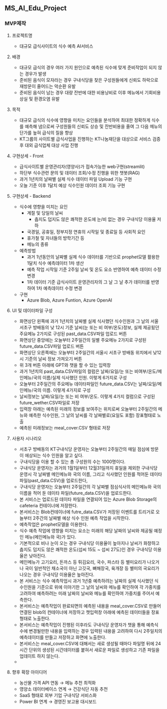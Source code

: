 ## MS_AI_Edu_Project
### MVP제작
 1. 프로젝트명
    * 대규모 급식사이트의 식수 예측 AI서비스

 2. 배경
    * 대규모 급식의 경우 여러 가지 원인으로 예측된 식수에 맞게 준비작업이 되지 않는 경우가 발생
    * 준비된 음식이 모자라는 경우 구내식당을 찾은 구성원들에게 신뢰도 하락으로 재방문이 줄어드는 악순환 유발
    * 준비된 음식이 남는 경우 대량 잔반에 대한 비용낭비로 이후 메뉴에서 기회비용 상실 및 환경오염 유발 

 4. 목적
    * 대규모 급식의 식수에 영향을 미치는 요인들을 분석하여 최대한 정확하게 식수를 예측해 냄으로써
     구성원들의 신뢰도 상승 및 잔반비용을 줄여 그 다음 메뉴의 단가를 높혀 급식의 질을 향상
    * KT그룹의 사이트별 급식사업을 진행하는 KT나눔재단을 대상으로 서비스 검증 후 대외 급식업체 대상 사업 진행  

 6. 구현상세 - Front
    * 급식사이트별 운영관리자(영양사)가 접속가능한  web구현(streamlit)
    * 하단부 식수관련 문의 및 데이터 조회/수정 진행을 위한 챗봇(RAG)
    * 과거 1년치의 날짜별 실제 식수 데이터 파일 Upload 기능 구현
    * 오늘 기준 이후 1달치 예상 식수인원 데이터 조회 기능 구현     
    
 6. 구현상세 - Backend
    * 식수에 영향을 미치는 요인
       - 계절 및 당일의 날씨
         - 춥지도 덥지도 않은 쾌적한 온도에 눈/비 없는 경우 구내식당 이용율 저하 
       - 국경일, 공휴일, 정부지정 연휴의 시작일 및 종료일 등 사회적 요인
       - 휴가철 및 자녀들의 방학기간 등
       - 메뉴의 종류
    * 예측방법
       - 과거 1년동안의 날짜별 실제 식수 데이터를 기반으로 prophet모델 활용한 1달치 식수 예측데이터 1차 생산
       - 예측 작업 시작일 기준 2주일 날씨 및 온도 요소 반영하여 예측 데이터 수정 변경
       - 1차 데이터 기준 급식사이트 운영관리자의 그 날 그 날 추가 데이터를 반영하여 1차 예측데이터 수정 변경
    * 구현
       - Azure Blob, Azure Funtion, Azure OpenAI

7. UI 및 데이터파일 구성
   * 화면상단 왼쪽에 과거 1년치의 날짜별 실제 식사했던 식수인원과 그 날의 서울 서초구 방배동의 낮 12시 기준 날씨(눈 또는 비 여부/온도)정보, 실제 제공됬던 주요메뉴 2가지로 구성된 past_data.CSV파일 업로드 버튼
   * 화면상단 중앙에는 오늘부터 2주일간의 일별 주요메뉴 2가지로 구성된  future_data.CSV파일 업로드 버튼
   * 화면상단 오른쪽에는 오늘부터 2주일간의 서울시 서초구 방배동 위치에서 낮12시 기준의 날씨 정보 가져오기 버튼
   * 위 3개 버튼 아래에 GPT와 챗을 할 수 있는 입력창
   * 과거 1년치의 past_data.CSV파일의 컬럼은 날짜/요일/눈 또는 비여부/온도/메인메뉴/국의 이름/실제 식사했던 인원. 이렇게 6가지로 구성
   * 오늘부터 2주일간의 주요메뉴 데이타파일인 future_data.CSV는 날짜/요일/메인메뉴/국의 이름. 이렇게 4가지로 구성
   * 날씨정보는 날짜/요일/눈 또는 비 여부/온도. 이렇게 4가지 컬럼으로 구성된 future_wether.CSV파일로 저장 
   * 입력창 아래는 예측된 미래의 정보를 보여주는 위치로써 오늘부터 2주일간의 메뉴와 예측한 식수인원, 그 날의 날씨를 각 날짜별로(요일도 포함) 장표형태로 노출
   * 예측된 미래정보는 meal_cover.CSV 형태로 저장

8. 사용자 시나리오
   * 서초구 방배동의 KT구내식당 운영자는 오늘부터 2주일간의 매일 점심에 방문이 에상되는 식수 인원을 알고 싶다.
   * 구내식당을 이용 할 수 있는 총 구성원의 수는 1000명이다.
   * 구내식당 운영자는 과거의 1월1일부터 12월31일까지 휴일을 제외한 구내식당 운영시 각 날짜별 메인메뉴와 국의 이름, 그리고 식사했던 인원를 적어둔 데이타 파일(past_data.CSV)을 업로드한다,
   * 구내식당 운영자는 오늘부터 2주일간의 각 날짜별 점심식사의 메인메뉴와 국의 이름을 적어 둔 데이타 파일(future_data.CSV)을 업로드한다.
   * 본 서비스는 업로드된 데이타 파일을 연결되어 있는 Azure Blob Storage의 cafeteria 컨테이너에 저장한다. 
   * 본서비스는 Blob컨테이너에 futre_data.CSV가 저장된 이벤트를 트리거로 오늘부터 2주간의 날짜별 예상 식수 인원 예측 작업을 시작한다.
   * 예측작업은 prophet모델을 이용한다.
   * 식수 예측 작업에 영향을 미치는 요소는 미래의 해당 날짜의 날씨와 제공될 예정인 메뉴(메인메뉴와 국)가 있다.
   * 기본적으로 비나 눈이 오는 경우 구내식당 이용율이 높아지나 날씨가 화창하고 춥지도 덥지도 않은 쾌적한 온도(섭씨 15도 ~ 섭씨 27도)인 경우 구내식당 이용율은 낮아진다.
   * 메인메뉴가 고기요리, 돈까스 등 튀김요리, 국수, 파스타 등 별미요리가 나오거나 국이 일반적인 채소국이 아닌 고깃국, 뼈해장국, 육개장 등 별미의 국요리가 나오는 경우 구내식당 이용율은 높아진다.
   * 본 서비스는 식수 예측작업시 과거 1년중 예측하려는 날짜의 실제 식사했던 식수인원을 기준으로 위에 이야기한 그 날의 날씨와 메뉴를 확인하여 각 가중치를 고려하여 예측하려는 미래 날짜의 날씨와 메뉴를 확인하여 가중치를 주어서 예측한다.
   * 본서비스는 예측작업이 완료되면의 예측된 내용을 meal_cover.CSV로 만들어 연결된  blob의 컨테이너에 저장하고 챗입력창 아래에 예측된 데이터들을 장표형태로 노출한다.
   * 본서비스는 예측작업이 진행된 이후라도 구내식당 운영자가 챗을 통해 예측식수에 변경될만한 내용을 입력하는 경우 입력된 내용을 고려하여 다시 2주일치의 예측데이터를 만들고 저장하고 화면에 노출한다.
   * 본서비스는 meal_cover.CSV에 대해서는 새로 생성될 때마다 파일명 뒤에 24시간 단위의 생성된 시간데이터를 붙혀서 새로운 파일로 생성하고 기존 파일을 업데이트 하지 않는다.
   *           
         
7. 향후 확장 아이디어
    * 농산물 가격 API 연동 → 메뉴 추천 최적화
    * 영양소 데이터베이스 연계 → 건강식단 자동 추천
    * SaaS 형태로 외부 기업 구내식당 서비스화
    * Power BI 연계 → 경영진 보고용 대시보드

 
 

